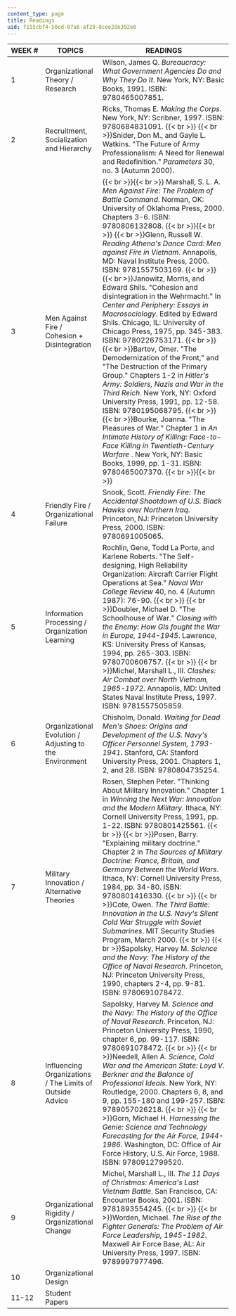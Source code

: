 ```yaml
---
content_type: page
title: Readings
uid: f155cbf4-50cd-07a6-af29-0cee2de392e0
---
```


| WEEK # | TOPICS | READINGS |
| --- | --- | --- |
| 1 | Organizational Theory / Research | Wilson, James Q. _Bureaucracy: What Government Agencies Do and Why They Do It_. New York, NY: Basic Books, 1991. ISBN: 9780465007851. |
| 2 | Recruitment, Socialization and Hierarchy | Ricks, Thomas E. _Making the Corps_. New York, NY: Scribner, 1997. ISBN: 9780684831091.  {{< br >}}  {{< br >}}Snider, Don M., and Gayle L. Watkins. "The Future of Army Professionalism: A Need for Renewal and Redefinition." _Parameters_ 30, no. 3 (Autumn 2000). |
| 3 | Men Against Fire / Cohesion + Disintegration |  {{< br >}}{{< br >}} Marshall, S. L. A. _Men Against Fire: The Problem of Battle Command_. Norman, OK: University of Oklahoma Press, 2000. Chapters 3-6. ISBN: 9780806132808. {{< br >}}{{< br >}}   {{< br >}}Glenn, Russell W. _Reading Athena's Dance Card: Men against Fire in Vietnam_. Annapolis, MD: Naval Institute Press, 2000. ISBN: 9781557503169.  {{< br >}}  {{< br >}}Janowitz, Morris, and Edward Shils. "Cohesion and disintegration in the Wehrmacht." In _Center and Periphery: Essays in Macrosociology_. Edited by Edward Shils. Chicago, IL: University of Chicago Press, 1975, pp. 345-383. ISBN: 9780226753171.  {{< br >}}  {{< br >}}Bartov, Omer. "The Demodernization of the Front," and "The Destruction of the Primary Group." Chapters 1-2 in _Hitler's Army: Soldiers, Nazis and War in the Third Reich_. New York, NY: Oxford University Press, 1991, pp. 12-58. ISBN: 9780195068795.  {{< br >}}  {{< br >}}Bourke, Joanna. "The Pleasures of War." Chapter 1 in _An Intimate History of Killing: Face-to-Face Killing in Twentieth-Century Warfare_ . New York, NY: Basic Books, 1999, pp. 1-31. ISBN: 9780465007370. {{< br >}}{{< br >}}  |
| 4 | Friendly Fire / Organizational Failure | Snook, Scott. _Friendly Fire: The Accidental Shootdown of U.S. Black Hawks over Northern Iraq_. Princeton, NJ: Princeton University Press, 2000. ISBN: 9780691005065. |
| 5 | Information Processing / Organization Learning | Rochlin, Gene, Todd La Porte, and Karlene Roberts. "The Self-designing, High Reliability Organization: Aircraft Carrier Flight Operations at Sea." _Naval War College Review_ 40, no. 4 (Autumn 1987): 76-90.  {{< br >}}  {{< br >}}Doubler, Michael D. "The Schoolhouse of War." _Closing with the Enemy: How GIs fought the War in Europe, 1944-1945_. Lawrence, KS: University Press of Kansas, 1994, pp. 265-303. ISBN: 9780700606757.  {{< br >}}  {{< br >}}Michel, Marshall L., III. _Clashes: Air Combat over North Vietnam, 1965-1972_. Annapolis, MD: United States Naval Institute Press, 1997. ISBN: 9781557505859. |
| 6 | Organizational Evolution / Adjusting to the Environment | Chisholm, Donald. _Waiting for Dead Men's Shoes: Origins and Development of the U.S. Navy's Officer Personnel System, 1793-1941_. Stanford, CA: Stanford University Press, 2001. Chapters 1, 2, and 28. ISBN: 9780804735254. |
| 7 | Military Innovation / Alternative Theories | Rosen, Stephen Peter. "Thinking About Military Innovation." Chapter 1 in _Winning the Next War: Innovation and the Modern Military_. Ithaca, NY: Cornell University Press, 1991, pp. 1-22. ISBN: 9780801425561.  {{< br >}}  {{< br >}}Posen, Barry. "Explaining military doctrine." Chapter 2 in _The Sources of Military Doctrine: France, Britain, and Germany Between the World Wars_. Ithaca, NY: Cornell University Press, 1984, pp. 34-80. ISBN: 9780801416330.  {{< br >}}  {{< br >}}Cote, Owen. _The Third Battle: Innovation in the U.S. Navy's Silent Cold War Struggle with Soviet Submarines_. MIT Security Studies Program, March 2000.  {{< br >}}  {{< br >}}Sapolsky, Harvey M. _Science and the Navy: The History of the Office of Naval Research_. Princeton, NJ: Princeton University Press, 1990, chapters 2-4, pp. 9-81. ISBN: 9780691078472. |
| 8 | Influencing Organizations / The Limits of Outside Advice | Sapolsky, Harvey M. _Science and the Navy: The History of the Office of Naval Research_. Princeton, NJ: Princeton University Press, 1990, chapter 6, pp. 99-117. ISBN: 9780691078472.  {{< br >}}  {{< br >}}Needell, Allen A. _Science, Cold War and the American State: Loyd V. Berkner and the Balance of Professional Ideals_. New York, NY: Routledge, 2000. Chapters 6, 8, and 9, pp. 155-180 and 199-257. ISBN: 9789057026218.  {{< br >}}  {{< br >}}Gorn, Michael H. _Harnessing the Genie: Science and Technology Forecasting for the Air Force, 1944-1986_. Washington, DC: Office of Air Force History, U.S. Air Force, 1988. ISBN: 9780912799520. |
| 9 | Organizational Rigidity / Organizational Change | Michel, Marshall L., III. _The 11 Days of Christmas: America's Last Vietnam Battle_. San Francisco, CA: Encounter Books, 2001. ISBN: 9781893554245.  {{< br >}}  {{< br >}}Worden, Michael. _The Rise of the Fighter Generals: The Problem of Air Force Leadership, 1945-1982_. Maxwell Air Force Base, AL: Air University Press, 1997. ISBN: 9789997977496. |
| 10 | Organizational Design | &nbsp; |
| 11-12 | Student Papers |
